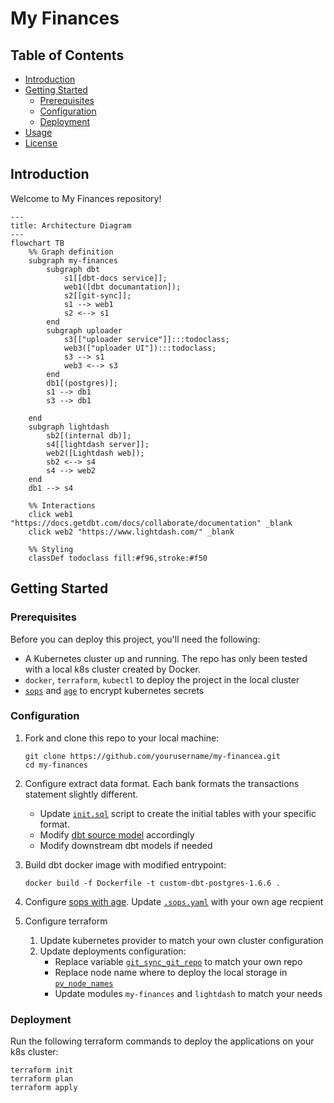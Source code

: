 # My Finances

## Table of Contents
- [Introduction](#introduction)
- [Getting Started](#getting-started)
  - [Prerequisites](#prerequisites)
  - [Configuration](#configuration)
  - [Deployment](#deployment)
- [Usage](#usage)
- [License](#license)

## Introduction

Welcome to My Finances repository!

```mermaid
---
title: Architecture Diagram
---
flowchart TB
    %% Graph definition
    subgraph my-finances
        subgraph dbt
            s1[[dbt-docs service]];
            web1([dbt documantation]);
            s2[[git-sync]];
            s1 --> web1
            s2 <--> s1
        end
        subgraph uploader
            s3[["uploader service"]]:::todoclass;
            web3(["uploader UI"]):::todoclass;
            s3 --> s1
            web3 <--> s3
        end
        db1[(postgres)];
        s1 --> db1
        s3 --> db1
        
    end
    subgraph lightdash
        sb2[(internal db)];
        s4[[lightdash server]];
        web2([Lightdash web]);
        sb2 <--> s4 
        s4 --> web2
    end
    db1 --> s4
    
    %% Interactions
    click web1 "https://docs.getdbt.com/docs/collaborate/documentation" _blank
    click web2 "https://www.lightdash.com/" _blank
    
    %% Styling
    classDef todoclass fill:#f96,stroke:#f50
```

## Getting Started

### Prerequisites

Before you can deploy this project, you'll need the following:

- A Kubernetes cluster up and running. The repo has only been tested with a local k8s cluster created by Docker.
- `docker`, `terraform`, `kubectl` to deploy the project in the local cluster
- [`sops`](https://github.com/getsops/sops) and [`age`](https://github.com/FiloSottile/age) to encrypt kubernetes secrets

### Configuration

1. Fork and clone this repo to your local machine:

    ```shell
   git clone https://github.com/yourusername/my-financea.git
   cd my-finances
   ```

2. Configure extract data format. Each bank formats the transactions statement slightly different.
   - Update [`init.sql`](db/init.sql) script to create the initial tables with your specific format.
   - Modify [dbt source model](dbt/my_finances/models/staging/ing/src_ing.yml) accordingly
   - Modify downstream dbt models if needed

3. Build dbt docker image with modified entrypoint:

   ```shell
   docker build -f Dockerfile -t custom-dbt-postgres-1.6.6 .
   ```

4. Configure [sops with age](https://github.com/getsops/sops#encrypting-using-age). 
   Update [`.sops.yaml`](terraform/.sops.yaml) with your own age recpient
    
5. Configure terraform
   1. Update kubernetes provider to match your own cluster configuration
   2. Update deployments configuration:
      - Replace variable [`git_sync_git_repo`](terraform/main.tf) to match your own repo
      - Replace node name where to deploy the local storage in [`pv_node_names`](terraform/modules/my_finances/main.tf)
      - Update modules `my-finances` and `lightdash` to match your needs

### Deployment

Run the following terraform commands to deploy the applications on your k8s cluster:

```shell
terraform init
terraform plan
terraform apply
```
